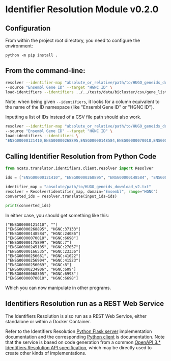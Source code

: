 # Identifier Resolution Module v0.2.0

## Configuration

From within the project root directory, you need to configure the environment:

```  
python -m pip install .
```

## From the command-line:
```bash
resolver --identifier-map "absolute_or_relative/path/to/HUGO_geneids_download_v2.txt" \
--source "Ensembl Gene ID" --target "HGNC ID" \
load-identifiers --identifiers ../../tests/data/bicluster/csv/gene_list.csv   translate
```

Note: when being given `--identifiers`, it looks for a column equivalent to the name of the ID namespace 
(like "Ensembl Gene ID" or "HGNC ID").

Inputting a list of IDs instead of a CSV file path should also work.

```bash
resolver --identifier-map "absolute_or_relative/path/to/HUGO_geneids_download_v2.txt" \
--source "Ensembl Gene ID" --target "HGNC ID" \
load-identifiers --identifiers \
"ENSG00000121410,ENSG00000268895,ENSG00000148584,ENSG00000070018,ENSG00000175899,ENSG00000245105" translate
```

## Calling Identifier Resolution from Python Code

```python
from ncats.translator.identifiers.client.resolver import Resolver

ids = ["ENSG00000121410", "ENSG00000268895", "ENSG00000148584", "ENSG00000070018", "ENSG00000175899", "ENSG00000245105"]
    
identifier_map = "absolute/path/to/HUGO_geneids_download_v2.txt"
resolver = Resolver(identifier_map, domain="Ensembl", range="HGNC")
converted_ids = resolver.translate(input_ids=ids)

print(converted_ids)
```

In either case, you should get something like this:

```
["ENSG00000121410", ""]
["ENSG00000268895", "HGNC:37133"]
["ENSG00000148584", "HGNC:24086"]
["ENSG00000070018", "HGNC:6698"]
["ENSG00000175899", "HGNC:7"]
["ENSG00000245105", "HGNC:27057"]
["ENSG00000166535", "HGNC:23336"]
["ENSG00000256661", "HGNC:41022"]
["ENSG00000256904", "HGNC:41523"]
["ENSG00000256069", "HGNC:8"]
["ENSG00000234906", "HGNC:609"]
["ENSG00000068305", "HGNC:6993"]
["ENSG00000070018", "HGNC:6698"]
```

Which you can now manipulate in other programs.

## Identifiers Resolution run as a REST Web Service

The Identifiers Resolution is also run as a REST Web Service, either standalone or within a Docker Container.

Refer to the Identifiers Resolution
 [Python Flask server](https://github.com/ncats/translator-modules/tree/docker-compose-system/ncats/translator/identifiers/server)
 implementation documentation and the corresponding
[Python client](https://github.com/ncats/translator-modules/tree/docker-compose-system/ncats/translator/identifiers/client) is
 documentation.  Note that the service is based on code generation from a common 
 [OpenAPI 3.* Identifiers Resolution API specification](https://github.com/ncats/translator-modules/tree/docker-compose-system/ncats/translator/identifiers/ncats_translator_module_identifiers_api.yaml), 
 which may be directly used to create other kinds of implementations.